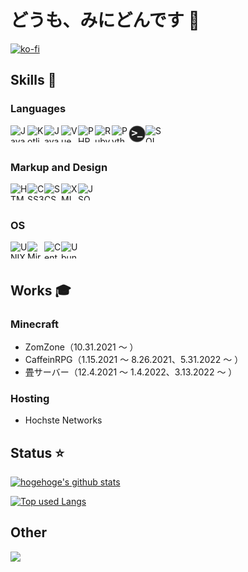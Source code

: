 # どうも、みにどんです 🙂

[![ko-fi](https://ko-fi.com/img/githubbutton_sm.svg)](https://ko-fi.com/L3L46FS43)

## Skills 🙌

### Languages

<img align="left" alt="Java" width="27px" height="27px" src="https://camo.githubusercontent.com/a870803f30db1d15495072fa9e946a7fa6a6fc1a47fe12324aaf7509c410fc4a/68747470733a2f2f6564656e742e6769746875622e696f2f537570657254696e7949636f6e732f696d616765732f7376672f6a6176612e737667"/>
<img align="left" alt="Kotlin" width="27px" height="27px" src="https://upload.wikimedia.org/wikipedia/commons/thumb/0/06/Kotlin_Icon.svg/2048px-Kotlin_Icon.svg.png"/>
<img align="left" alt="JavaScript" width="27px" height="27px" src="https://camo.githubusercontent.com/9496882abd182958bcea4238ab44f7eb8928d7a4144c150f18f6c55ceb9b4490/68747470733a2f2f6564656e742e6769746875622e696f2f537570657254696e7949636f6e732f696d616765732f7376672f6a6176617363726970742e737667"/>
<img align="left" alt="Vue" width="27px" height="27px" src="https://upload.wikimedia.org/wikipedia/commons/thumb/9/95/Vue.js_Logo_2.svg/1184px-Vue.js_Logo_2.svg.png"/>
<img align="left" alt="PHP" width="27px" height="27px" src="https://freeiconshop.com/wp-content/uploads/edd/php-flat.png"/>
<img align="left" alt="Ruby" width="27px" height="27px" src="https://upload.wikimedia.org/wikipedia/commons/thumb/7/73/Ruby_logo.svg/1024px-Ruby_logo.svg.png"/>
<img align="left" alt="Python" width="27px" height="27px" src="https://upload.wikimedia.org/wikipedia/commons/thumb/c/c3/Python-logo-notext.svg/2048px-Python-logo-notext.svg.png"/>
<img align="left" alt="Bash" width="27px" height="27px" src="https://raw.githubusercontent.com/github/explore/80688e429a7d4ef2fca1e82350fe8e3517d3494d/topics/terminal/terminal.png"/>
<img align="left" alt="SQL" width="27px" height="27px" src="https://i.imgur.com/ZKa8Wc8.png"/>

<br />
<br />

### Markup and Design

<img align="left" alt="HTML5" width="27px" height="27px" src="https://camo.githubusercontent.com/72e5df59529a42423d671ba4c02bfb327d917517bfff18595c5e5dc17a5abece/68747470733a2f2f6564656e742e6769746875622e696f2f537570657254696e7949636f6e732f696d616765732f7376672f68746d6c352e737667"/>
<img align="left" alt="CSS3" width="27px" height="27px" src="https://camo.githubusercontent.com/b788527f604d8e727fcc90d721984125bced85c8a1c9f8da69c6c4a3e51df3c5/68747470733a2f2f6564656e742e6769746875622e696f2f537570657254696e7949636f6e732f696d616765732f7376672f637373332e737667"/>
<img align="left" alt="SCSS" width="27px" height="27px" src="https://cdn.345tool.com/public/logos/scss-formatter-logo.png"/>
<img align="left" alt="XML" width="27px" height="27px" src="https://i.imgur.com/i6ZtksA.png"/>
<img align="left" alt="JSON" width="27px" height="27px" src="https://i.imgur.com/EJ4V5k9.png"/>

<br />
<br />

### OS

<img align="left" alt="UNIX-Based OS" width="27px" height="27px" src="https://camo.githubusercontent.com/875b2967090ac970937698e92e1bfeefdc6168b9afb428aabfe321e19d549d74/68747470733a2f2f6564656e742e6769746875622e696f2f537570657254696e7949636f6e732f696d616765732f7376672f6c696e75782e737667"/>
<img align="left" alt="Miracle Linux" width="27px" height="27px" src="https://store-images.s-microsoft.com/image/apps.61923.8ab8008d-12bc-445d-87f2-31c3333bbc94.0ffefd74-3fd1-434b-beaa-e74dc03efbab.86d46e92-6322-4815-ac65-4723f047b560"/>
<img align="left" alt="CentOS" width="27px" height="27px" src="https://4.bp.blogspot.com/-17Iss2YNiFs/Xemdci6R4NI/AAAAAAAAKII/HrohgMxuFJkX6qZNP15t2dzsrzzFoC7EACLcBGAsYHQ/s1600/centos-322.png"/>
<img align="left" alt="Ubuntu" width="27px" height="27px" src="https://cdn.icon-icons.com/icons2/70/PNG/512/ubuntu_14143.png"/>

<br />
<br />

## Works 🎓
### Minecraft
* ZomZone（10.31.2021 〜 ）
* CaffeinRPG（1.15.2021 〜 8.26.2021、5.31.2022 〜 ）
* 畳サーバー（12.4.2021 〜 1.4.2022、3.13.2022 〜 ）

### Hosting
* Hochste Networks

## Status ⭐
[![hogehoge's github stats](https://github-readme-stats.vercel.app/api?username=M1n1don&hide=contribs&count_private=true&show_icons=true&theme=tokyonight)](https://github.com/M1n1don/)

[![Top used Langs](https://github-readme-stats.vercel.app/api/top-langs/?username=M1n1don&layout=compact&theme=tokyonight)](https://github.com/M1n1don/)

## Other
<a href="https://www.resume.id/m1n1don">
  <img src="https://assets.st-note.com/production/uploads/images/9671875/a3dd7cb0acf6df8be731a2ace6750692.png"
</a>
